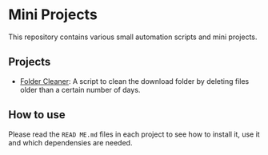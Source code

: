 # Mini Projects

This repository contains various small automation scripts and mini projects.

## Projects

- [Folder Cleaner](Folder_Cleaner/README.md): A script to clean the download folder by deleting files older than a certain number of days.

## How to use
Please read the `READ ME.md` files in each project to see how to install it, use it and which dependensies are needed. 